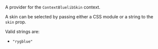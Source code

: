 A provider for the `ContextBluelibSkin` context.

A skin can be selected by passing either a CSS module or a string to the `skin` prop.

Valid strings are:
- `"rygblue"`
